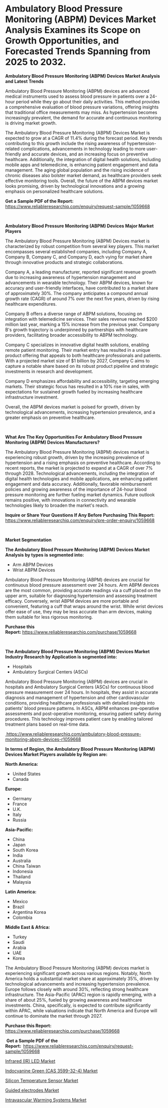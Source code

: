 <p><h1>Ambulatory Blood Pressure Monitoring (ABPM) Devices Market Analysis Examines its Scope on Growth Opportunities, and Forecasted Trends Spanning from 2025 to 2032.</h1></p><p><strong>Ambulatory Blood Pressure Monitoring (ABPM) Devices Market Analysis and Latest Trends</strong></p>
<p><p>Ambulatory Blood Pressure Monitoring (ABPM) devices are advanced medical instruments used to assess blood pressure in patients over a 24-hour period while they go about their daily activities. This method provides a comprehensive evaluation of blood pressure variations, offering insights that traditional office measurements may miss. As hypertension becomes increasingly prevalent, the demand for accurate and continuous monitoring is driving market growth.</p><p>The Ambulatory Blood Pressure Monitoring (ABPM) Devices Market is expected to grow at a CAGR of 11.4% during the forecast period. Key trends contributing to this growth include the rising awareness of hypertension-related complications, advancements in technology leading to more user-friendly and accurate devices, and an increasing focus on preventive healthcare. Additionally, the integration of digital health solutions, including mobile apps and telemedicine, is enhancing patient engagement and data management. The aging global population and the rising incidence of chronic diseases also bolster market demand, as healthcare providers seek effective monitoring tools. Overall, the future of the ABPM devices market looks promising, driven by technological innovations and a growing emphasis on personalized healthcare solutions.</p></p>
<p><strong>Get a Sample PDF of the Report:&nbsp;</strong> <a href="https://www.reliableresearchiq.com/enquiry/request-sample/1059668?utm_campaign=1906&utm_medium=2&utm_source=Github&utm_content=ia&utm_term=22032025&utm_id=ambulatory-blood-pressure-monitoring-abpm-devices">https://www.reliableresearchiq.com/enquiry/request-sample/1059668</a></p>
<p>&nbsp;</p>
<p><strong>Ambulatory Blood Pressure Monitoring (ABPM) Devices Major Market Players</strong></p>
<p><p>The Ambulatory Blood Pressure Monitoring (ABPM) Devices market is characterized by robust competition from several key players. This market encompasses several established companies, including Company A, Company B, Company C, and Company D, each vying for market share through innovative products and strategic collaborations.</p><p>Company A, a leading manufacturer, reported significant revenue growth due to increasing awareness of hypertension management and advancements in wearable technology. Their ABPM devices, known for accuracy and user-friendly interfaces, have contributed to a market share of approximately 30%. The company anticipates a compound annual growth rate (CAGR) of around 7% over the next five years, driven by rising healthcare expenditures.</p><p>Company B offers a diverse range of ABPM solutions, focusing on integration with telemedicine services. Their sales revenue reached $200 million last year, marking a 15% increase from the previous year. Company B's growth trajectory is underpinned by partnerships with healthcare providers, facilitating broader accessibility to ABPM technology.</p><p>Company C specializes in innovative digital health solutions, enabling remote patient monitoring. Their market entry has resulted in a unique product offering that appeals to both healthcare professionals and patients. With a projected market size of $1 billion by 2027, Company C aims to capture a notable share based on its robust product pipeline and strategic investments in research and development.</p><p>Company D emphasizes affordability and accessibility, targeting emerging markets. Their strategic focus has resulted in a 10% rise in sales, with expectations for sustained growth fueled by increasing healthcare infrastructure investment.</p><p>Overall, the ABPM devices market is poised for growth, driven by technological advancements, increasing hypertension prevalence, and a greater emphasis on preventive healthcare.</p></p>
<p>&nbsp;</p>
<p><strong>What Are The Key Opportunities For Ambulatory Blood Pressure Monitoring (ABPM) Devices Manufacturers?</strong></p>
<p><p>The Ambulatory Blood Pressure Monitoring (ABPM) devices market is experiencing robust growth, driven by the increasing prevalence of hypertension and a rising emphasis on preventive healthcare. According to recent reports, the market is projected to expand at a CAGR of over 7% through 2028. Technological advancements, including the integration of digital health technologies and mobile applications, are enhancing patient engagement and data accuracy. Additionally, favorable reimbursement policies and growing awareness of the importance of 24-hour blood pressure monitoring are further fueling market dynamics. Future outlook remains positive, with innovations in connectivity and wearable technologies likely to broaden the market's reach.</p></p>
<p><strong>Inquire or Share Your Questions If Any Before Purchasing This Report:</strong> <a href="https://www.reliableresearchiq.com/enquiry/pre-order-enquiry/1059668?utm_campaign=1906&utm_medium=2&utm_source=Github&utm_content=ia&utm_term=22032025&utm_id=ambulatory-blood-pressure-monitoring-abpm-devices">https://www.reliableresearchiq.com/enquiry/pre-order-enquiry/1059668</a></p>
<p>&nbsp;</p>
<p><strong>Market Segmentation</strong></p>
<p><strong>The Ambulatory Blood Pressure Monitoring (ABPM) Devices Market Analysis by types is segmented into:</strong></p>
<p><ul><li>Arm ABPM Devices</li><li>Wrist ABPM Devices</li></ul></p>
<p><p>Ambulatory Blood Pressure Monitoring (ABPM) devices are crucial for continuous blood pressure assessment over 24 hours. Arm ABPM devices are the most common, providing accurate readings via a cuff placed on the upper arm, suitable for diagnosing hypertension and assessing treatment efficacy. Conversely, wrist ABPM devices are more portable and convenient, featuring a cuff that wraps around the wrist. While wrist devices offer ease of use, they may be less accurate than arm devices, making them suitable for less rigorous monitoring.</p></p>
<p><strong>Purchase this Report:&nbsp;</strong><a href="https://www.reliableresearchiq.com/purchase/1059668?utm_campaign=1906&utm_medium=2&utm_source=Github&utm_content=ia&utm_term=22032025&utm_id=ambulatory-blood-pressure-monitoring-abpm-devices">https://www.reliableresearchiq.com/purchase/1059668</a></p>
<p>&nbsp;</p>
<p><strong>The Ambulatory Blood Pressure Monitoring (ABPM) Devices Market Industry Research by Application is segmented into:</strong></p>
<p><ul><li>Hospitals</li><li>Ambulatory Surgical Centers (ASCs)</li></ul></p>
<p><p>Ambulatory Blood Pressure Monitoring (ABPM) devices are crucial in hospitals and Ambulatory Surgical Centers (ASCs) for continuous blood pressure measurement over 24 hours. In hospitals, they assist in accurate diagnosis and management of hypertension and other cardiovascular conditions, providing healthcare professionals with detailed insights into patients' blood pressure patterns. In ASCs, ABPM enhances pre-operative assessments and post-operative monitoring, ensuring patient safety during procedures. This technology improves patient care by enabling tailored treatment plans based on real-time data.</p></p>
<p><a href="https://www.reliableresearchiq.com/ambulatory-blood-pressure-monitoring-abpm-devices-r1059668?utm_campaign=1906&utm_medium=2&utm_source=Github&utm_content=ia&utm_term=22032025&utm_id=ambulatory-blood-pressure-monitoring-abpm-devices">&nbsp;https://www.reliableresearchiq.com/ambulatory-blood-pressure-monitoring-abpm-devices-r1059668</a></p>
<p><strong>In terms of Region, the Ambulatory Blood Pressure Monitoring (ABPM) Devices Market Players available by Region are:</strong></p>
<p>
    <p> <strong> North America: </strong>
        <ul>
            <li>United States</li>
            <li>Canada</li>
        </ul>
        </p> 
    <p> <strong> Europe: </strong>
        <ul>
            <li>Germany</li>
            <li>France</li>
            <li>U.K.</li>
            <li>Italy</li>
            <li>Russia</li>
        </ul>
        </p> 
    <p> <strong> Asia-Pacific: </strong>
        <ul>
            <li>China</li>
            <li>Japan</li>
            <li>South Korea</li>
            <li>India</li>
            <li>Australia</li>
            <li>China Taiwan</li>
            <li>Indonesia</li>
            <li>Thailand</li>
            <li>Malaysia</li>
        </ul>
        </p> 
    <p> <strong> Latin America: </strong>
        <ul>
            <li>Mexico</li>
            <li>Brazil</li>
            <li>Argentina Korea</li>
            <li>Colombia</li>
        </ul>
        </p> 
    <p> <strong> Middle East & Africa: </strong>
        <ul>
            <li>Turkey</li>
            <li>Saudi</li>
            <li>Arabia</li>
            <li>UAE</li>
            <li>Korea</li>
        </ul>
    </p>
    </p>
<p><p>The Ambulatory Blood Pressure Monitoring (ABPM) devices market is experiencing significant growth across various regions. Notably, North America holds a substantial market share at approximately 35%, driven by technological advancements and increasing hypertension prevalence. Europe follows closely with around 30%, reflecting strong healthcare infrastructure. The Asia-Pacific (APAC) region is rapidly emerging, with a share of about 25%, fueled by growing awareness and healthcare investments. China, specifically, is expected to contribute significantly within APAC, while valuations indicate that North America and Europe will continue to dominate the market through 2027.</p></p>
<p><strong>Purchase this Report: </strong><a href="https://www.reliableresearchiq.com/purchase/1059668?utm_campaign=1906&utm_medium=2&utm_source=Github&utm_content=ia&utm_term=22032025&utm_id=ambulatory-blood-pressure-monitoring-abpm-devices">https://www.reliableresearchiq.com/purchase/1059668</a></p>
<p>&nbsp;<strong>Get a Sample PDF of the Report:&nbsp;&nbsp;</strong><a href="https://www.reliableresearchiq.com/enquiry/request-sample/1059668?utm_campaign=1906&utm_medium=2&utm_source=Github&utm_content=ia&utm_term=22032025&utm_id=ambulatory-blood-pressure-monitoring-abpm-devices">https://www.reliableresearchiq.com/enquiry/request-sample/1059668</a></p>
<p><strong></strong></p>
<p><p><a href="https://github.com/laingragle95/Market-Research-Report-List-1/blob/main/infrared-ir-led-market.md?utm_campaign=1906&utm_medium=2&utm_source=Github&utm_content=ia&utm_term=22032025&utm_id=ambulatory-blood-pressure-monitoring-abpm-devices">Infrared (IR) LED Market</a></p><p><a href="https://github.com/buenayankobl/Market-Research-Report-List-1/blob/main/indocyanine-green-cas-3599-32-4-market.md?utm_campaign=1906&utm_medium=2&utm_source=Github&utm_content=ia&utm_term=22032025&utm_id=ambulatory-blood-pressure-monitoring-abpm-devices">Indocyanine Green (CAS 3599-32-4) Market</a></p><p><a href="https://github.com/uripeachrii/Market-Research-Report-List-1/blob/main/silicon-temperature-sensor-market.md?utm_campaign=1906&utm_medium=2&utm_source=Github&utm_content=ia&utm_term=22032025&utm_id=ambulatory-blood-pressure-monitoring-abpm-devices">Silicon Temperature Sensor Market</a></p><p><a href="https://github.com/mcveathuane2/Market-Research-Report-List-1/blob/main/guided-electrodes-market.md?utm_campaign=1906&utm_medium=2&utm_source=Github&utm_content=ia&utm_term=22032025&utm_id=ambulatory-blood-pressure-monitoring-abpm-devices">Guided electrodes Market</a></p><p><a href="https://github.com/rakowpleetj1/Market-Research-Report-List-1/blob/main/intravascular-warming-systems-market.md?utm_campaign=1906&utm_medium=2&utm_source=Github&utm_content=ia&utm_term=22032025&utm_id=ambulatory-blood-pressure-monitoring-abpm-devices">Intravascular Warming Systems Market</a></p></p>